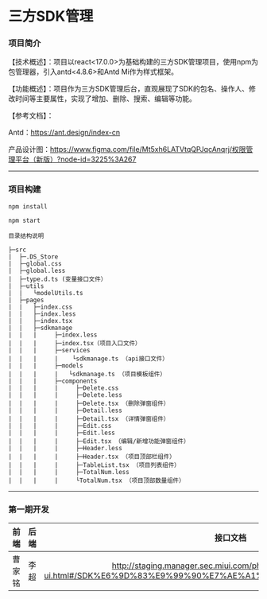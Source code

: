 # 三方SDK管理

### 项目简介

【技术概述】：项目以react<17.0.0>为基础构建的三方SDK管理项目，使用npm为包管理器，引入antd<4.8.6>和Antd Mi作为样式框架。

【功能概述】：项目作为三方SDK管理后台，直观展现了SDK的包名、操作人、修改时间等主要属性，实现了增加、删除、搜索、编辑等功能。

【参考文档】：

Antd：https://ant.design/index-cn

产品设计图：https://www.figma.com/file/Mt5xh6LATVtqQPJqcAnqrj/权限管理平台（新版）?node-id=3225%3A267

---

### 项目构建

```
npm install

npm start

目录结构说明

├─src
|  ├─.DS_Store
|  ├─global.css
|  ├─global.less
|  ├─type.d.ts (变量接口文件）
|  ├─utils
|  |   └modelUtils.ts
|  ├─pages
|  |   ├─index.css
|  |   ├─index.less
|  |   ├─index.tsx 
|  |   ├─sdkmanage
|  |   |     ├─index.less
|  |   |     ├─index.tsx（项目入口文件）
|  |   |     ├─services
|  |   |     |    └sdkmanage.ts （api接口文件）
|  |   |     ├─models
|  |   |     |   └sdkmanage.ts （项目模板组件）
|  |   |     ├─components
|  |   |     |     ├─Delete.css 
|  |   |     |     ├─Delete.less
|  |   |     |     ├─Delete.tsx （删除弹窗组件）
|  |   |     |     ├─Detail.less
|  |   |     |     ├─Detail.tsx （详情弹窗组件）
|  |   |     |     ├─Edit.css
|  |   |     |     ├─Edit.less
|  |   |     |     ├─Edit.tsx （编辑/新增功能弹窗组件）
|  |   |     |     ├─Header.less
|  |   |     |     ├─Header.tsx （项目顶部栏组件）
|  |   |     |     ├─TableList.tsx （项目列表组件）
|  |   |     |     ├─TotalNum.less
|  |   |     |     └TotalNum.tsx （项目顶部数量组件）
```

---

### 第一期开发

| 前端 | 后端 |                             接口文档                             |
| :--: | :--: | :--------------------------------------------------------------: |
| 曹家铭 | 李超 |http://staging.manager.sec.miui.com/phoneManager/swagger-ui.html#/SDK%E6%9D%83%E9%99%90%E7%AE%A1%E7%90%86%E5%90%8E%E5%8F%B0 |
